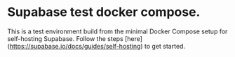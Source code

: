 # Supabase test docker compose.

This is a test environment build from the minimal Docker Compose setup for self-hosting Supabase. 
Follow the steps [here]
(https://supabase.io/docs/guides/self-hosting) to get started.
